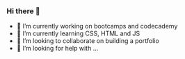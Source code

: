 ### Hi there 👋



- 🔭 I’m currently working on bootcamps and codecademy
- 🌱 I’m currently learning CSS, HTML and JS
- 👯 I’m looking to collaborate on building a portfolio
- 🤔 I’m looking for help with ...

